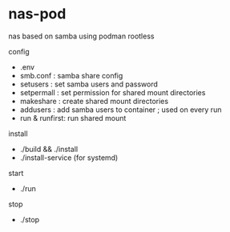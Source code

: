 # nas-pod

nas based on samba using podman rootless

config
- .env
- smb.conf : samba share config
- setusers : set samba users and password
- setpermall : set permission for shared mount directories
- makeshare : create shared mount directories
- addusers : add samba users to container ; used on every run
- run & runfirst: run shared mount

install
- ./build && ./install
- ./install-service (for systemd)

start
- ./run

stop
- ./stop
